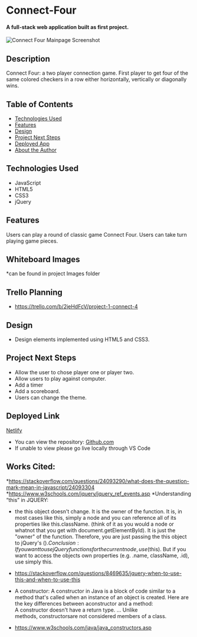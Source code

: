 # Connect-Four

#### A full-stack web application built as first project.
<img src="" alt="Connect Four Mainpage Screenshot"/>

## Description
Connect Four: a two player connection game. First player to get four of the same colored checkers in a row either horizontally, vertically or diagonally wins.

## Table of Contents
* [Technologies Used](#technologiesused)
* [Features](#features)
* [Design](#design)
* [Project Next Steps](#nextsteps)
* [Deployed App](#deployment)
* [About the Author](#author)

## <a name="technologiesused"></a>Technologies Used
* JavaScript
* HTML5
* CSS3
* jQuery


## Features
Users can play a round of classic game Connect Four.
Users can take turn playing game pieces.

## Whiteboard Images
*can be found in project Images folder

## Trello Planning
* https://trello.com/b/2jeHdFcV/project-1-connect-4

## <a name="design"></a>Design
* Design elements implemented using HTML5 and CSS3. 


## <a name="nextsteps"></a>Project Next Steps
* Allow the user to chose player one or player two.
* Allow users to play against computer.
* Add a timer
* Add a scoreboard. 
* Users can change the theme.

## <a name="deployment"></a>Deployed Link
[Netlify](https://wonderful-brahmagupta-6a75d3.netlify.com)

* You can view the repository:
[Github.com](https://github.com/Gr8ness21/Connect-4)
* If unable to view please go live locally through VS Code
    
## Works Cited:
*https://stackoverflow.com/questions/24093290/what-does-the-question-mark-mean-in-javascript/24093304
*https://www.w3schools.com/jquery/jquery_ref_events.asp
*Understanding “this” in JQUERY: 
* 	the this object doesn't change. It is the owner of the function. It is, in most cases like this, simply a node and you can reference all of its properties like this.className. (think of it as you would a node or whatnot that you get with document.getElementById). It is just the "owner" of the function. Therefore, you are just passing the this object to jQuery's $(). Conclusion: If you want to use jQuery functions for the current node, use $(this). But if you want to access the objects own properties (e.g. .name, className, .id), use simply this.
- https://stackoverflow.com/questions/8469635/jquery-when-to-use-this-and-when-to-use-this

* A constructor: A constructor in Java is a block of code similar to a method that's called when an instance of an object is created. Here are the key differences between aconstructor and a method: A constructor doesn't have a return type. ... Unlike methods, constructorsare not considered members of a class.
- https://www.w3schools.com/java/java_constructors.asp